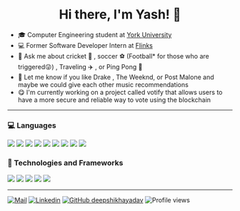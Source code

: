 <h1 align="center">Hi there, I'm Yash! 👋</h1>

- 🎓 Computer Engineering student at [York University](https://lassonde.yorku.ca/)
- 💻 Former Software Developer Intern at [Flinks](https://flinks.com/)
- 💬 Ask me about cricket 🏏 , soccer ⚽ (Football* for those who are triggered😜) , Traveling ✈️ , or Ping Pong 🏓
- 🎵 Let me know if you like Drake , The Weeknd, or Post Malone and maybe we could give each other music recommendations
- 😋 I'm currently working on a project called votify that allows users to have a more secure and reliable way to vote using the blockchain

---
### 💻 Languages
<div class="row>
  <div class="col">
    <img src="https://img.shields.io/badge/c++%20-%2300599C.svg?&style=for-the-badge&logo=c%2B%2B&ogoColor=white"/>
    <img src="https://img.shields.io/badge/python%20-%2314354C.svg?&style=for-the-badge&logo=python&logoColor=white"/>
    <img src="https://img.shields.io/badge/javascript%20-%23323330.svg?&style=for-the-badge&logo=javascript&logoColor=%23F7DF1E"/>
    <img src="https://img.shields.io/badge/typescript%20-%23007ACC.svg?&style=for-the-badge&logo=typescript&logoColor=white"/>
    <img src="https://img.shields.io/badge/c%23%20-%23239120.svg?&style=for-the-badge&logo=c-sharp&logoColor=white"/>
    <img src="https://img.shields.io/badge/c%20-%2300599C.svg?&style=for-the-badge&logo=c&logoColor=white"/>
    <img src="https://img.shields.io/badge/java-%23ED8B00.svg?&style=for-the-badge&logo=java&logoColor=white"/>
    <img src="https://img.shields.io/badge/html5%20-%23E34F26.svg?&style=for-the-badge&logo=html5&logoColor=white"/>
    <img src="https://img.shields.io/badge/css3%20-%231572B6.svg?&style=for-the-badge&logo=css3&logoColor=white"/> 
  </div>  
</div>

### 🔌 Technologies and Frameworks

<div class="row>
  <div class="col">
    <img src="https://img.shields.io/badge/node.js%20-%2343853D.svg?&style=for-the-badge&logo=node.js&logoColor=white"/>
    <img src="https://img.shields.io/badge/angular%20-%23DD0031.svg?&style=for-the-badge&logo=angular&logoColor=white"/>
    <img src="https://img.shields.io/badge/dotnet-net%23239120.svg?color=5C2D91&style=for-the-badge&logo=.net&logoColor=white"/>
    <img src="https://img.shields.io/badge/dotnet-net%23239120.svg?color=5C2D91&style=for-the-badge&logo=react&logoColor=white"/>
    <img src="https://img.shields.io/badge/django%20-%23092E20.svg?&style=for-the-badge&logo=django&logoColor=white"/>             
  </div>  
</div>

---
[![Mail](https://img.shields.io/badge/-Say%20Hi!-black?style=for-the-badge&logo=gmail)](mailto:yashcontractor009@gmail.com)
[![Linkedin](https://img.shields.io/badge/-LinkedIn-black?style=for-the-badge&logo=Linkedin)]([https://www.linkedin.com/in/yashcontractor/])
[![GitHub deepshikhayadav](https://img.shields.io/github/followers/yashcontractor?label=follow&style=social&logoColor=black)](https://github.com/yashcontractor)
![Profile views](https://gpvc.arturio.dev/yashcontractor)  
